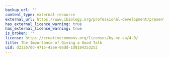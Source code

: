 ```yaml
---
backup_url: ''
content_type: external-resource
external_url: https://www.ibiology.org/professional-development/presentation-skills/
has_external_licence_warning: true
has_external_license_warning: true
is_broken: ''
license: https://creativecommons.org/licenses/by-nc-sa/4.0/
title: The Importance of Giving a Good Talk
uid: d232b7dd-4715-42ae-86dd-1d8184353252
---
```

